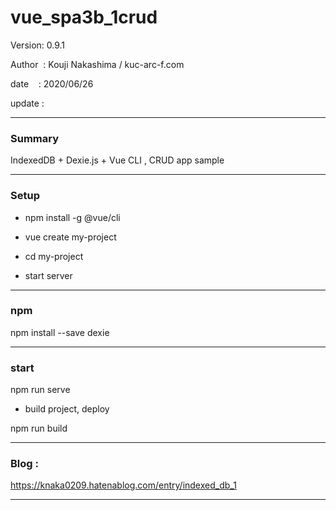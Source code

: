 ﻿# vue_spa3b_1crud

 Version: 0.9.1

 Author  : Kouji Nakashima / kuc-arc-f.com

 date    : 2020/06/26

 update  :

***
### Summary

IndexedDB + Dexie.js + Vue CLI , CRUD app sample

***
### Setup

* npm install -g @vue/cli

* vue create my-project

* cd my-project

* start server

***
### npm

npm install --save dexie

***
### start
npm run serve

* build project, deploy

npm run build

***
### Blog :

https://knaka0209.hatenablog.com/entry/indexed_db_1

***

